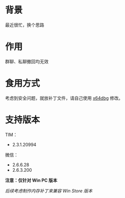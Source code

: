 # 背景

最近很忙，换个思路

# 作用

群聊、私聊撤回均无效

# 食用方式

考虑到安全问题，就放补丁文件，请自己使用 [x64dbg](http://x64dbg.com) 修改。

# 支持版本

TIM：

* 2.3.1.20994


微信：

* 2.6.6.28
* 2.6.3.200

**注意：仅针对 Win PC 版本**

*后续考虑制作内存补丁来兼容 Win Store 版本*
